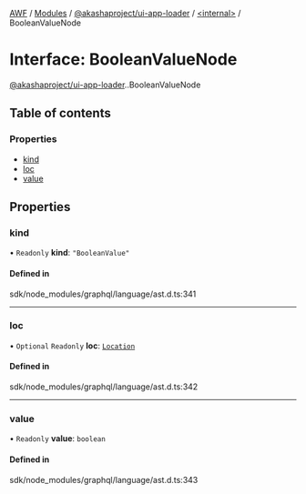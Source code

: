 [AWF](../README.md) / [Modules](../modules.md) / [@akashaproject/ui-app-loader](../modules/akashaproject_ui_app_loader.md) / [<internal\>](../modules/akashaproject_ui_app_loader._internal_.md) / BooleanValueNode

# Interface: BooleanValueNode

[@akashaproject/ui-app-loader](../modules/akashaproject_ui_app_loader.md).[<internal>](../modules/akashaproject_ui_app_loader._internal_.md).BooleanValueNode

## Table of contents

### Properties

- [kind](akashaproject_ui_app_loader._internal_.BooleanValueNode.md#kind)
- [loc](akashaproject_ui_app_loader._internal_.BooleanValueNode.md#loc)
- [value](akashaproject_ui_app_loader._internal_.BooleanValueNode.md#value)

## Properties

### kind

• `Readonly` **kind**: ``"BooleanValue"``

#### Defined in

sdk/node_modules/graphql/language/ast.d.ts:341

___

### loc

• `Optional` `Readonly` **loc**: [`Location`](../classes/akashaproject_ui_app_loader._internal_.Location.md)

#### Defined in

sdk/node_modules/graphql/language/ast.d.ts:342

___

### value

• `Readonly` **value**: `boolean`

#### Defined in

sdk/node_modules/graphql/language/ast.d.ts:343
